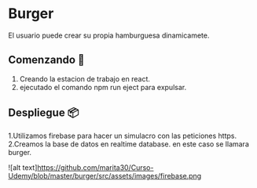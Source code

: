 # Burger
El usuario puede crear su propia hamburguesa dinamicamete.

## Comenzando 🚀
1. Creando la estacion de trabajo en react.
2. ejecutado el comando npm run eject para expulsar.

## Despliegue 📦
1.Utilizamos firebase para hacer un simulacro con las peticiones https.
2.Creamos la base de datos en realtime database. en este caso se llamara burger.

 ![alt text]https://github.com/marita30/Curso-Udemy/blob/master/burger/src/assets/images/firebase.png
